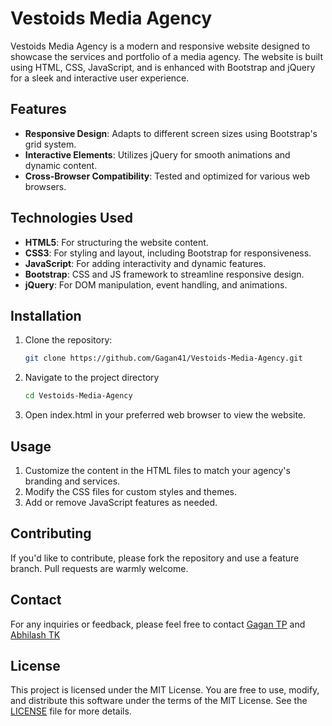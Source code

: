 # Vestoids Media Agency

Vestoids Media Agency is a modern and responsive website designed to showcase the services and portfolio of a media agency. The website is built using HTML, CSS, JavaScript, and is enhanced with Bootstrap and jQuery for a sleek and interactive user experience.

## Features

- **Responsive Design**: Adapts to different screen sizes using Bootstrap's grid system.
- **Interactive Elements**: Utilizes jQuery for smooth animations and dynamic content.
- **Cross-Browser Compatibility**: Tested and optimized for various web browsers.

## Technologies Used

- **HTML5**: For structuring the website content.
- **CSS3**: For styling and layout, including Bootstrap for responsiveness.
- **JavaScript**: For adding interactivity and dynamic features.
- **Bootstrap**: CSS and JS framework to streamline responsive design.
- **jQuery**: For DOM manipulation, event handling, and animations.

## Installation

1. Clone the repository:
   ```bash
   git clone https://github.com/Gagan41/Vestoids-Media-Agency.git

2. Navigate to the project directory   
   ```bash
   cd Vestoids-Media-Agency

3. Open index.html in your preferred web browser to view the website.

## Usage

1. Customize the content in the HTML files to match your agency's branding and services.
2. Modify the CSS files for custom styles and themes.
3. Add or remove JavaScript features as needed.

## Contributing

If you'd like to contribute, please fork the repository and use a feature branch. Pull requests are warmly welcome.

## Contact

For any inquiries or feedback, please feel free to contact [Gagan TP](https://www.linkedin.com/in/gagan-tp-62ab89259) and [Abhilash TK](https://www.linkedin.com/in/abhilash0922)

## License

This project is licensed under the MIT License. You are free to use, modify, and distribute this software under the terms of the MIT License. See the [LICENSE](./LICENSE) file for more details.
